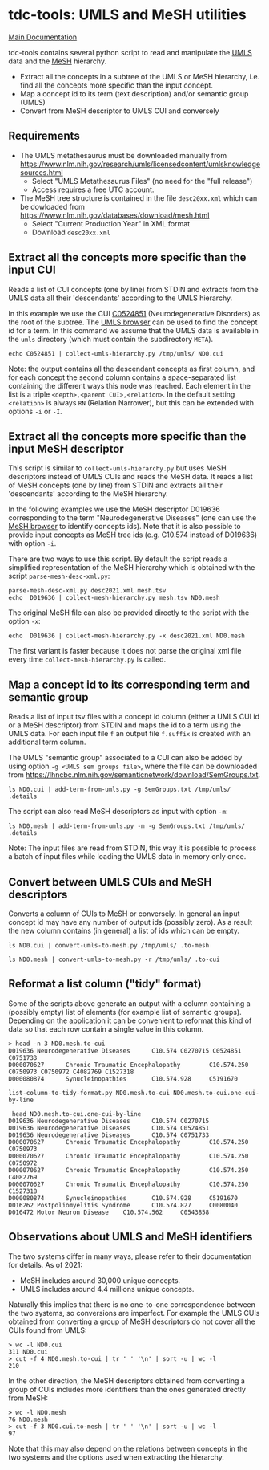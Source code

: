 # tdc-tools: UMLS and MeSH utilities

[Main Documentation](..)

tdc-tools contains several python script to read and manipulate the [UMLS](https://www.nlm.nih.gov/research/umls/index.html) data and the [MeSH](https://www.nlm.nih.gov/mesh/meshhome.html) hierarchy.

- Extract all the concepts in a subtree of the UMLS or MeSH hierarchy, i.e. find all the concepts more specific than the input concept.
- Map a concept id to its term (text description) and/or semantic group (UMLS)
- Convert from MeSH descriptor to UMLS CUI and conversely

## Requirements

* The UMLS metathesaurus must be downloaded manually from https://www.nlm.nih.gov/research/umls/licensedcontent/umlsknowledgesources.html
   * Select "UMLS Metathesaurus Files" (no need for the "full release")
   * Access requires a free UTC account.
* The MeSH tree structure is contained in the file `desc20xx.xml` which can be dowloaded from https://www.nlm.nih.gov/databases/download/mesh.html
   * Select "Current Production Year" in XML format
   * Download `desc20xx.xml`

## Extract all the concepts more specific than the input CUI

Reads a list of CUI concepts (one by line) from STDIN and extracts from the UMLS data all their 'descendants' according to the UMLS hierarchy.

In this example we use the CUI [C0524851](https://uts.nlm.nih.gov/uts/umls/concept/C0524851) (Neurodegenerative Disorders) as the root of the subtree. The [UMLS browser](https://uts.nlm.nih.gov/uts/umls/home) can be used to find the concept id for a term. In this command we assume that the UMLS data is available in the `umls` directory (which must contain the subdirectory `META`).


```
echo C0524851 | collect-umls-hierarchy.py /tmp/umls/ ND0.cui
```

Note: the output contains all the descendant concepts as first column, and for each concept the second column contains a space-separated list containing the different ways this node was reached. Each element in the list is a triple `<depth>,<parent CUI>,<relation>`. In the default setting `<relation>` is always `RN` (Relation Narrower), but this can be extended with options `-i` or `-I`.


## Extract all the concepts more specific than the input MeSH descriptor

This script is similar to `collect-umls-hierarchy.py` but uses MeSH descriptors instead of UMLS CUIs and reads the MeSH data. It reads a list of MeSH concepts (one by line) from STDIN and extracts all their 'descendants' according to the MeSH hierarchy.

In the following examples we use the MeSH descriptor D019636 corresponding to the term "Neurodegenerative Diseases" (one can use the [MeSH browser](https://meshb.nlm.nih.gov/search) to identify concepts ids). Note that it is also possible to provide input concepts as MeSH tree ids (e.g. C10.574 instead of D019636) with option `-i`. 

There are two ways to use this script. By default the script reads a simplified representation of the MeSH hierarchy which is obtained with the script `parse-mesh-desc-xml.py`:

```
parse-mesh-desc-xml.py desc2021.xml mesh.tsv
echo  D019636 | collect-mesh-hierarchy.py mesh.tsv ND0.mesh
```

The original MeSH file can also be provided directly to the script with the option `-x`:

```
echo  D019636 | collect-mesh-hierarchy.py -x desc2021.xml ND0.mesh
```

The first variant is faster because it does not parse the original xml file every time `collect-mesh-hierarchy.py` is called.



## Map a concept id to its corresponding term and semantic group

Reads a list of input tsv files with a concept id column (either a UMLS CUI id or a MeSH descriptor) from STDIN and maps the id to a term using the UMLS data. For each input file `f` an output file `f.suffix` is created with an additional term column. 

The UMLS "semantic group" associated to a CUI can also be added by using option `-g <UMLS sem groups file>`, where the file can be downloaded from https://lhncbc.nlm.nih.gov/semanticnetwork/download/SemGroups.txt.

```
ls ND0.cui | add-term-from-umls.py -g SemGroups.txt /tmp/umls/ .details
```

The script can also read MeSH descriptors as input with option `-m`:

```
ls ND0.mesh | add-term-from-umls.py -m -g SemGroups.txt /tmp/umls/ .details
```

Note: The input files are read from STDIN, this way it is possible to process a batch of input files while loading the UMLS data in memory only once.

## Convert between UMLS CUIs and MeSH descriptors

Converts a column of CUIs to MeSH or conversely.
In general an input concept id may have any number of output ids (possibly zero). As a result the new column contains (in general) a list of ids which can be empty.

```
ls ND0.cui | convert-umls-to-mesh.py /tmp/umls/ .to-mesh
```

```
ls ND0.mesh | convert-umls-to-mesh.py -r /tmp/umls/ .to-cui
```
## Reformat a list column ("tidy" format)

Some of the scripts above generate an output with a column containing a (possibly empty) list of elements (for example list of semantic groups). Depending on the application it can be convenient to reformat this kind of data so that each row contain a single value in this column.

```
> head -n 3 ND0.mesh.to-cui
D019636 Neurodegenerative Diseases      C10.574 C0270715 C0524851 C0751733
D000070627      Chronic Traumatic Encephalopathy        C10.574.250     C0750973 C0750972 C4082769 C1527318
D000080874      Synucleinopathies       C10.574.928     C5191670
```


```
list-column-to-tidy-format.py ND0.mesh.to-cui ND0.mesh.to-cui.one-cui-by-line
```

```
 head ND0.mesh.to-cui.one-cui-by-line 
D019636 Neurodegenerative Diseases      C10.574 C0270715
D019636 Neurodegenerative Diseases      C10.574 C0524851
D019636 Neurodegenerative Diseases      C10.574 C0751733
D000070627      Chronic Traumatic Encephalopathy        C10.574.250     C0750973
D000070627      Chronic Traumatic Encephalopathy        C10.574.250     C0750972
D000070627      Chronic Traumatic Encephalopathy        C10.574.250     C4082769
D000070627      Chronic Traumatic Encephalopathy        C10.574.250     C1527318
D000080874      Synucleinopathies       C10.574.928     C5191670
D016262 Postpoliomyelitis Syndrome      C10.574.827     C0080040
D016472 Motor Neuron Disease    C10.574.562     C0543858
```


## Observations about UMLS and MeSH identifiers

The two systems differ in many ways, please refer to their documentation for details. As of 2021:

* MeSH includes around 30,000 unique concepts.
* UMLS includes around 4.4 millions unique concepts.

Naturally this implies that there is no one-to-one correspondence between the two systems, so conversions are imperfect. For example the UMLS CUIs obtained from converting a group of MeSH descriptors do not cover all the CUIs found from UMLS:

```
> wc -l ND0.cui
311 ND0.cui
> cut -f 4 ND0.mesh.to-cui | tr ' ' '\n' | sort -u | wc -l
210
```

In the other direction, the MeSH descriptors obtained from converting a group of CUIs includes more identifiers than the ones generated drectly from MeSH:

```
> wc -l ND0.mesh
76 ND0.mesh
> cut -f 3 ND0.cui.to-mesh | tr ' ' '\n' | sort -u | wc -l
97
```

Note that this may also depend on the relations between concepts in the two systems and the options used when extracting the hierarchy.

